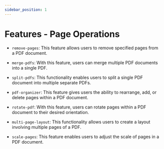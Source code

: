 ```yaml
---
sidebar_position: 1
---
```

# Features - Page Operations

- `remove-pages`: This feature allows users to remove specified pages from a PDF document.

- `merge-pdfs`: With this feature, users can merge multiple PDF documents into a single PDF.

- `split-pdfs`: This functionality enables users to split a single PDF document into multiple separate PDFs.

- `pdf-organizer`: This feature gives users the ability to rearrange, add, or delete pages within a PDF document.

- `rotate-pdf`: With this feature, users can rotate pages within a PDF document to their desired orientation.

- `multi-page-layout`: This functionality allows users to create a layout involving multiple pages of a PDF.

- `scale-pages`: This feature enables users to adjust the scale of pages in a PDF document.
